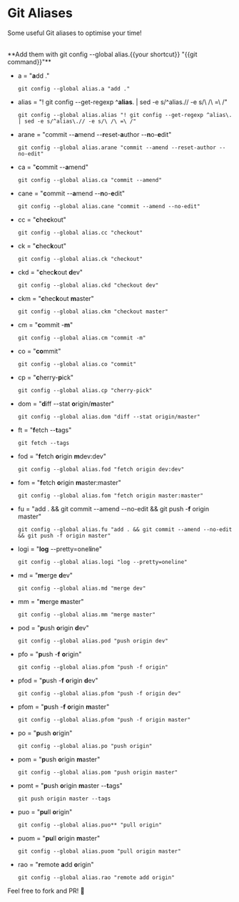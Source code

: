 # Git Aliases
Some useful Git aliases to optimise your time!


<br />
**Add them with git config --global alias.{{your shortcut}} "{{git command}}"**

* a = "**a**dd ."
	
	```
	git config --global alias.a "add ."
	```

* alias = "! git config --get-regexp ^**alias**\. | sed -e s/^alias\.// -e s/\ /\ =\ /"

	```
	git config --global alias.alias "! git config --get-regexp ^alias\. | sed -e s/^alias\.// -e s/\ /\ =\ /"
	```

* arane = "commit --**a**mend --**r**eset-**a**uthor --**n**o-**e**dit"

	```
	git config --global alias.arane "commit --amend --reset-author --no-edit"
	```


* ca = "**c**ommit --**a**mend"

	```
	git config --global alias.ca "commit --amend"
	```

* cane = "**c**ommit --**a**mend --**n**o-**e**dit"
	
	```
	git config --global alias.cane "commit --amend --no-edit"
	```



* cc = "**c**he**c**kout"

	```
	git config --global alias.cc "checkout"
	```

* ck = "**c**hec**k**out"

	```
	git config --global alias.ck "checkout"
	```

* ckd = "**c**hec**k**out **d**ev"

	```
	git config --global alias.ckd "checkout dev"
	```

* ckm = "**c**hec**k**out **m**aster"

	```
	git config --global alias.ckm "checkout master"
	```


* cm = "**c**ommit -**m**"

	```
	git config --global alias.cm "commit -m"
	```

* co = "**co**mmit"

	```
	git config --global alias.co "commit"
	```

* cp = "**c**herry-**p**ick"
	
	```
	git config --global alias.cp "cherry-pick"
	```
	
* dom = "**d**iff --stat **o**rigin/**m**aster"

	```
	git config --global alias.dom "diff --stat origin/master"
	```

* ft = "**f**etch --**t**ags"

	```
	git fetch --tags
	```
	
* fod = "**f**etch **o**rigin **m**dev:dev"

	```
	git config --global alias.fod "fetch origin dev:dev"
	```

* fom = "**f**etch **o**rigin **m**aster:master"
	
	```
	git config --global alias.fom "fetch origin master:master"
	```


* fu = "add . && git commit --amend --no-edit && git push -**f** origin master"

	```
	git config --global alias.fu "add . && git commit --amend --no-edit && git push -f origin master"
	```

* logi = "**log** --pretty=onel**i**ne"

	```
	git config --global alias.logi "log --pretty=oneline"
	```

* md = "**m**erge **d**ev"

	```
	git config --global alias.md "merge dev"
	```

* mm = "**m**erge **m**aster"
	
	```
	git config --global alias.mm "merge master"
	```

* pod = "**p**ush **o**rigin **d**ev"
	
	```
	git config --global alias.pod "push origin dev"
	```

* pfo = "**p**ush -**f** **o**rigin"
	
	```
	git config --global alias.pfom "push -f origin"
	```
	
* pfod = "**p**ush -**f** **o**rigin **d**ev"
	
	```
	git config --global alias.pfom "push -f origin dev"
	```

* pfom = "**p**ush -**f** **o**rigin **m**aster"
	
	```
	git config --global alias.pfom "push -f origin master"
	```

* po = "**p**ush **o**rigin"

	```
	git config --global alias.po "push origin"
	```

* pom = "**p**ush **o**rigin **m**aster"
	
	```
	git config --global alias.pom "push origin master"
	```
* pomt = "**p**ush **o**rigin **m**aster --**t**ags"

	```
	git push origin master --tags
	```

* puo = "**pu**ll **o**rigin"
	
	```
	git config --global alias.puo** "pull origin"
	```


* puom = "**pu**ll **o**rigin **m**aster"
	
	```
	git config --global alias.puom "pull origin master"
	```


* rao = "**r**emote **a**dd **o**rigin"

	```
	git config --global alias.rao "remote add origin"
	```

Feel free to fork and PR! 🚀

